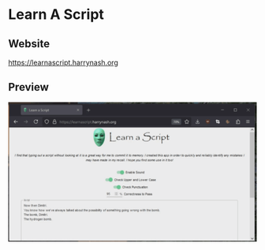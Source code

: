 # Learn A Script

## Website

https://learnascript.harrynash.org

## Preview
![Preview](preview.gif)
